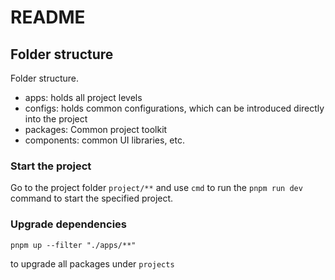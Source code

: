# README

## Folder structure

Folder structure.
- apps: holds all project levels
- configs: holds common configurations, which can be introduced directly into the project
- packages: Common project toolkit
- components: common UI libraries, etc.

### Start the project

Go to the project folder `project/**` and use `cmd` to run the `pnpm run dev` command to start the specified project.

### Upgrade dependencies

```shell
pnpm up --filter "./apps/**"
```

to upgrade all packages under `projects`
